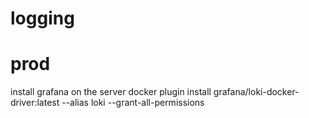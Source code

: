 # logging

# prod

install grafana on the server
docker plugin install grafana/loki-docker-driver:latest --alias loki --grant-all-permissions
